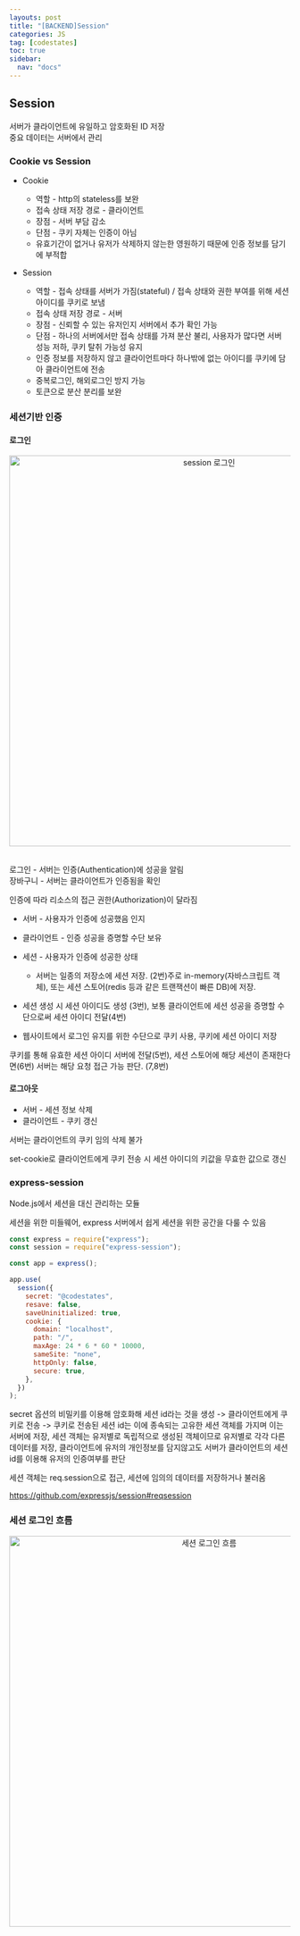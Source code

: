 ```yaml
---
layouts: post
title: "[BACKEND]Session"
categories: JS
tag: [codestates]
toc: true
sidebar:
  nav: "docs"
---
```


## Session

서버가 클라이언트에 유일하고 암호화된 ID 저장<br/>
중요 데이터는 서버에서 관리

### Cookie vs Session

- Cookie

  - 역할 - http의 stateless를 보완
  - 접속 상태 저장 경로 - 클라이언트
  - 장점 - 서버 부담 감소
  - 단점 - 쿠키 자체는 인증이 아님
  - 유효기간이 없거나 유저가 삭제하지 않는한 영원하기 때문에 인증 정보를 담기에 부적합

- Session
  - 역할 - 접속 상태를 서버가 가짐(stateful) / 접속 상태와 권한 부여를 위해 세션아이디를 쿠키로 보냄
  - 접속 상태 저장 경로 - 서버
  - 장점 - 신뢰할 수 있는 유저인지 서버에서 추가 확인 가능
  - 단점 - 하나의 서버에서만 접속 상태를 가져 분산 불리, 사용자가 많다면 서버 성능 저하, 쿠키 탈취 가능성 유지
  - 인증 정보를 저장하지 않고 클라이언트마다 하나밖에 없는 아이디를 쿠키에 담아 클라이언트에 전송
  - 중복로그인, 해외로그인 방지 가능
  - 토큰으로 분산 분리를 보완

### 세션기반 인증

#### 로그인

<html>
    <div style ="text-align:center">
        <img src= "https://s3.ap-northeast-2.amazonaws.com/urclass-images/_PsLhwyFA-1618305417398.png" alt="session 로그인" width="700" height="700">
    </div>
</html><br/>

로그인 - 서버는 인증(Authentication)에 성공을 알림<br/>
장바구니 - 서버는 클라이언트가 인증됨을 확인

인증에 따라 리소스의 접근 권한(Authorization)이 달라짐

- 서버 - 사용자가 인증에 성공했음 인지
- 클라이언트 - 인증 성공을 증명할 수단 보유

- 세션 - 사용자가 인증에 성공한 상태
  - 서버는 일종의 저장소에 세션 저장. (2번)주로 in-memory(자바스크립트 객체), 또는 세션 스토어(redis 등과 같은 트랜잭션이 빠른 DB)에 저장.
- 세션 생성 시 세션 아이디도 생성 (3번), 보통 클라이언트에 세션 성공을 증명할 수단으로써 세션 아이디 전달(4번)
- 웹사이트에서 로그인 유지를 위한 수단으로 쿠키 사용, 쿠키에 세션 아이디 저장

쿠키를 통해 유효한 세션 아이디 서버에 전달(5번), 세션 스토어에 해당 세션이 존재한다면(6번) 서버는 해당 요청 접근 가능 판단. (7,8번)

#### 로그아웃

- 서버 - 세션 정보 삭제
- 클라이언트 - 쿠키 갱신

서버는 클라이언트의 쿠키 임의 삭제 불가

set-cookie로 클라이언트에게 쿠키 전송 시 세션 아이디의 키값을 무효한 값으로 갱신

### express-session

Node.js에서 세션을 대신 관리하는 모듈

세션을 위한 미들웨어, express 서버에서 쉽게 세션을 위한 공간을 다룰 수 있음

```js
const express = require("express");
const session = require("express-session");

const app = express();

app.use(
  session({
    secret: "@codestates",
    resave: false,
    saveUninitialized: true,
    cookie: {
      domain: "localhost",
      path: "/",
      maxAge: 24 * 6 * 60 * 10000,
      sameSite: "none",
      httpOnly: false,
      secure: true,
    },
  })
);
```

secret 옵션의 비밀키를 이용해 암호화해 세션 id라는 것을 생성 -> 클라이언트에게 쿠키로 전송 -> 쿠키로 전송된 세션 id는 이에 종속되는 고유한 세션 객체를 가지며 이는 서버에 저장, 세션 객체는 유저별로 독립적으로 생성된 객체이므로 유저별로 각각 다른 데이터를 저장, 클라이언트에 유저의 개인정보를 담지않고도 서버가 클라이언트의 세션 id를 이용해 유저의 인증여부를 판단

세션 객체는 req.session으로 접근, 세션에 임의의 데이터를 저장하거나 불러옴

<https://github.com/expressjs/session#reqsession>

### 세션 로그인 흐름

<html>
    <div style ="text-align:center">
        <img src= "https://s3.ap-northeast-2.amazonaws.com/urclass-images/cTmorhCGPyy5gLizDVurb-1662911327804.png" alt="세션 로그인 흐름" width="700" height="700">
    </div>
</html><br/>
